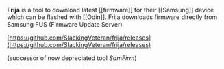 **Frija** is a tool to download latest [[firmware]] for their [[Samsung]] device which can be flashed with [[Odin]].
Frija downloads firmware directly from Samsung FUS (Firmware Update Server)

[https://github.com/SlackingVeteran/frija/releases](https://github.com/SlackingVeteran/frija/releases)

 (successor of now depreciated tool _SamFirm_)